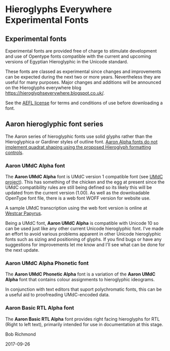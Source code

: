 # Hieroglyphs Everywhere Experimental Fonts

## Experimental fonts

Experimental fonts are provided free of charge to stimulate development and use of
Opentype fonts compatible with the current and upcoming versions of 
Egyptian Hieroglyphic in the Unicode standard.

These fonts are classed as experimental since changes and improvements can be expected during the next two or more years. Nevertheless they are useful for many purposes.
Major changes and additions will be announced on the
Hieroglyphs everywhere blog https://hieroglyphseverywhere.blogspot.co.uk/.

See the [AEFL license](License.md) for terms and conditions of use before downloading a 
font.

## Aaron hieroglyphic font series

The Aaron series of hieroglyphic fonts use solid glyphs rather than
the Hieroglyphica or Gardiner styles of outline font. <u>Aaron Alpha fonts do not implement quadrat shaping using the
proposed Hieroglyph formatting controls</u>.

### Aaron UMdC Alpha font

The **Aaron UMdC Alpha** font is UMdC version 1 compatible font (see [UMdC project](https://github.com/HieroglyphsEverywhere/UMdC)). This has
something of the chicken and the egg at present since the UMdC compatibility rules are
still being defined so its likely this will be updated from the current version (1.00). As well as the downloadable OpenType font file, there is
a web font WOFF version for website use. 

A sample UMdC transcription using the web font version
is online at [Westcar Papyrus](https://hieroglyphseverywhere.github.io/umdc.github.io/UMdCExamples/PapyrusWestcar.html).

Being a UMdC font, **Aaron UMdC Alpha** is compatible with Unicode 10 so can be used just like any
other current Unicode hieroglyphic font. I've made an effort to avoid various problems
apparent in other Unicode hieroglyphic fonts such as sizing and positioning of glyphs.
If you find bugs or have any suggestions for improvements let me know and I'll see what can be done for the next update.

### Aaron UMdC Alpha Phonetic font

The **Aaron UMdC Phonetic Alpha** font is a variation of the 
**Aaron UMdC Alpha** font that contains colour assignments 
to hieroglyphic ideograms.

In conjunction with text editors that suport polychromatic fonts, this
can be a useful aid to proofreading UMdC-encoded data.

### Aaron Basic RTL Alpha font

The **Aaron Basic RTL Alpha** font provides right facing hieroglyphs for RTL (Right to left text), 
primarily intended for use in documentation at this stage.

Bob Richmond

2017-09-26
